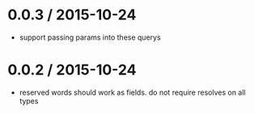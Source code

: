 
0.0.3 / 2015-10-24
==================

  * support passing params into these querys

0.0.2 / 2015-10-24
==================

  * reserved words should work as fields. do not require resolves on all types
